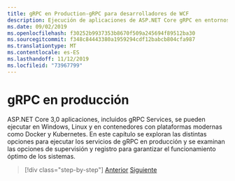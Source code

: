 ```yaml
---
title: gRPC en Production-gRPC para desarrolladores de WCF
description: Ejecución de aplicaciones de ASP.NET Core gRPC en entornos de producción
ms.date: 09/02/2019
ms.openlocfilehash: f30252b9937353b8670f509a245694f89512ba30
ms.sourcegitcommit: f348c84443380a1959294cdf12babcb804cfa987
ms.translationtype: MT
ms.contentlocale: es-ES
ms.lasthandoff: 11/12/2019
ms.locfileid: "73967799"
---
```

# <a name="grpc-in-production"></a>gRPC en producción

ASP.NET Core 3,0 aplicaciones, incluidos gRPC Services, se pueden ejecutar en Windows, Linux y en contenedores con plataformas modernas como Docker y Kubernetes. En este capítulo se exploran las distintas opciones para ejecutar los servicios de gRPC en producción y se examinan las opciones de supervisión y registro para garantizar el funcionamiento óptimo de los sistemas.

>[!div class="step-by-step"]
>[Anterior](encryption.md)
>[Siguiente](self-hosted.md)
